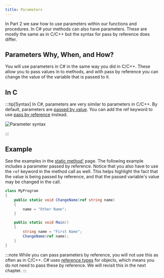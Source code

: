 ```yaml
---
title: Parameters
---
```


In Part 2 we saw how to use parameters within our functions and procedures. In C# your methods can also have parameters. These are mostly the same as in C/C++ but the syntax for pass by reference does differ.

## Parameters Why, When, and How?

You will use parameters in C# in the same way you did in C/C++. These allow you to pass values in to methods, and with pass by reference you can change the value of the variable that is passed to it.

## In C #

:::tip[Syntax]
In C#, parameters are very similar to parameters in C/C++. By default, parameters are [passed by value](/book/part-2-organised-code/4-indirect-access/2-trailside/01-pass-by-ref). You can add the ref keyword to use [pass by reference](/book/part-2-organised-code/4-indirect-access/2-trailside/01-pass-by-ref) instead.

![Parameter syntax](./images/parameters.png)

:::

## Example

See the examples in the [static method'](/book/part-3-programs-as-concepts/1-back-to-c-sharp/1-concepts/4-static-methods) page. The following example includes a parameter passed by reference. Notice that you also have to use the `ref` keyword in the method call as well. This helps highlight the fact that the value is being passed by reference, and that the passed variable's value may be changed in the call.

```cs
class MyProgram
{
    public static void ChangeName(ref string name)
    {
        name = "Other Name";
    }

    public static void Main()
    {
        string name = "First Name";
        ChangeName(ref name);
    }
}
```

:::note
While you can pass parameters by reference, you will not use this as often as in C/C++. C# uses [reference types](/book/part-3-programs-as-concepts/2-abstraction/1-concepts/2-1-value-and-reference-types) for objects, which means you do not need to pass these by reference. We will revisit this in the next chapter.
:::
